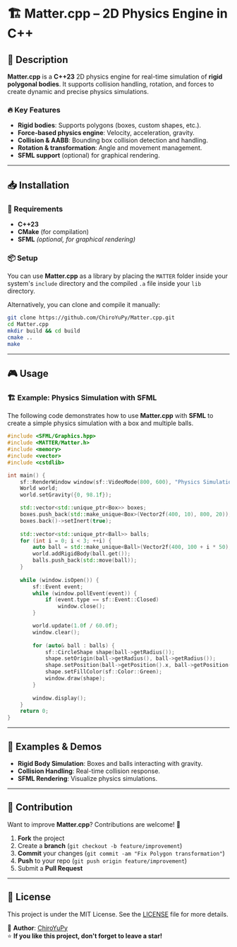 # 🏗 Matter.cpp – 2D Physics Engine in C++

## 🚀 Description

**Matter.cpp** is a **C++23** 2D physics engine for real-time simulation of **rigid polygonal bodies**. It supports collision handling, rotation, and forces to create dynamic and precise physics simulations.

### 🔥 Key Features

- **Rigid bodies**: Supports polygons (boxes, custom shapes, etc.).
- **Force-based physics engine**: Velocity, acceleration, gravity.
- **Collision & AABB**: Bounding box collision detection and handling.
- **Rotation & transformation**: Angle and movement management.
- **SFML support** (optional) for graphical rendering.

---

## 📥 Installation

### 🔷 Requirements

- **C++23**
- **CMake** (for compilation)
- **SFML** *(optional, for graphical rendering)*

### 📦 Setup

You can use **Matter.cpp** as a library by placing the `MATTER` folder inside your system's `include` directory and the compiled `.a` file inside your `lib` directory.

Alternatively, you can clone and compile it manually:

```bash
git clone https://github.com/ChiroYuPy/Matter.cpp.git
cd Matter.cpp
mkdir build && cd build
cmake ..
make
```

---

## 🎮 Usage

### 🏗 Example: Physics Simulation with SFML

The following code demonstrates how to use **Matter.cpp** with **SFML** to create a simple physics simulation with a box and multiple balls.

```cpp
#include <SFML/Graphics.hpp>
#include <MATTER/Matter.h>
#include <memory>
#include <vector>
#include <cstdlib>

int main() {
    sf::RenderWindow window(sf::VideoMode(800, 600), "Physics Simulation");
    World world;
    world.setGravity({0, 98.1f});

    std::vector<std::unique_ptr<Box>> boxes;
    boxes.push_back(std::make_unique<Box>(Vector2f(400, 10), 800, 20)); // Ground
    boxes.back()->setInert(true);
    
    std::vector<std::unique_ptr<Ball>> balls;
    for (int i = 0; i < 3; ++i) {
        auto ball = std::make_unique<Ball>(Vector2f(400, 100 + i * 50), 16);
        world.addRigidBody(ball.get());
        balls.push_back(std::move(ball));
    }
    
    while (window.isOpen()) {
        sf::Event event;
        while (window.pollEvent(event)) {
            if (event.type == sf::Event::Closed)
                window.close();
        }

        world.update(1.0f / 60.0f);
        window.clear();
        
        for (auto& ball : balls) {
            sf::CircleShape shape(ball->getRadius());
            shape.setOrigin(ball->getRadius(), ball->getRadius());
            shape.setPosition(ball->getPosition().x, ball->getPosition().y);
            shape.setFillColor(sf::Color::Green);
            window.draw(shape);
        }
        
        window.display();
    }
    return 0;
}
```

---

## 📌 Examples & Demos

- **Rigid Body Simulation**: Boxes and balls interacting with gravity.
- **Collision Handling**: Real-time collision response.
- **SFML Rendering**: Visualize physics simulations.

---

## 🤝 Contribution

Want to improve **Matter.cpp**? Contributions are welcome! 🚀

1. **Fork** the project
2. Create a **branch** (`git checkout -b feature/improvement`)
3. **Commit** your changes (`git commit -am "Fix Polygon transformation"`)
4. **Push** to your repo (`git push origin feature/improvement`)
5. Submit a **Pull Request**

---

## 📝 License

This project is under the MIT License. See the [LICENSE](LICENSE) file for more details.

🔗 **Author**: [ChiroYuPy](https://github.com/ChiroYuPy)  
⭐ **If you like this project, don't forget to leave a star!**

